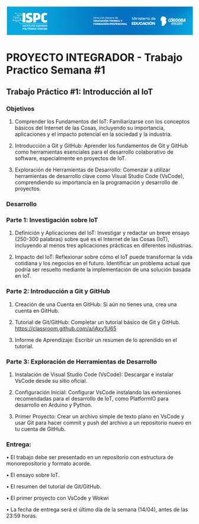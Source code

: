 ![alt text](Recursos/Banner-ispc.png)

# PROYECTO INTEGRADOR - Trabajo Practico Semana #1

## Trabajo Práctico #1: Introducción al IoT

### Objetivos  

1. Comprender los Fundamentos del IoT: Familiarizarse con los conceptos básicos del Internet de las Cosas, incluyendo su importancia, aplicaciones y el impacto potencial en la sociedad y la industria.  

2. Introducción a Git y GitHub: Aprender los fundamentos de Git y GitHub como herramientas esenciales para el desarrollo colaborativo de software, especialmente en proyectos de IoT.  

3. Exploración de Herramientas de Desarrollo: Comenzar a utilizar herramientas de desarrollo clave como Visual Studio Code (VsCode), comprendiendo su importancia en la programación y desarrollo de proyectos.  


### Desarrollo  

### Parte 1: Investigación sobre IoT  

1. Definición y Aplicaciones del IoT: Investigar y redactar un breve ensayo (250-300 palabras) sobre qué es el Internet de las Cosas (IoT), incluyendo al menos tres aplicaciones prácticas en diferentes industrias.  

2. Impacto del IoT: Reflexionar sobre cómo el IoT puede transformar la vida cotidiana y los negocios en el futuro. Identificar un problema actual que podría ser resuelto mediante la implementación de una solución basada en IoT.  


### Parte 2: Introducción a Git y GitHub  

1. Creación de una Cuenta en GitHub: Si aún no tienes una, crea una cuenta en GitHub.  

2. Tutorial de Git/GitHub: Completar un tutorial básico de Git y GitHub. https://classroom.github.com/a/iAxy1U65  

3. Informe de Aprendizaje: Escribir un resumen de lo aprendido en el tutorial.  


### Parte 3: Exploración de Herramientas de Desarrollo  

1. Instalación de Visual Studio Code (VsCode): Descargar e instalar VsCode desde su sitio oficial.  

2. Configuración Inicial: Configurar VsCode instalando las extensiones recomendadas para el desarrollo de IoT, como PlatformIO para desarrollo en Arduino y Python.  

3. Primer Proyecto: Crear un archivo simple de texto plano en VsCode y usar Git para hacer commit y push del archivo a un repositorio nuevo en tu cuenta de GitHub.  


### Entrega:  

• El trabajo debe ser presentado en un repositorio con estructura de monorepositorio y formato acorde.  

• El ensayo sobre IoT.  

• El resumen del tutorial de Git/GitHub.  

• El primer proyecto con VsCode y Wokwi  

• La fecha de entrega será el último día de la semana (14/04), antes de las 23:59 horas.  


